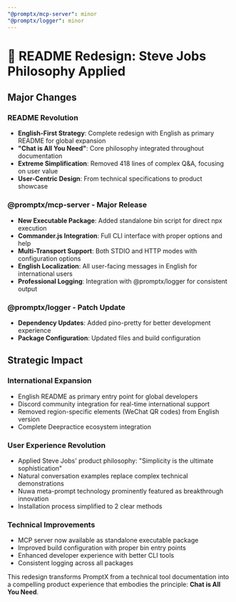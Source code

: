 ```yaml
---
"@promptx/mcp-server": minor
"@promptx/logger": minor
---
```


# 🎯 README Redesign: Steve Jobs Philosophy Applied

## Major Changes

### README Revolution
- **English-First Strategy**: Complete redesign with English as primary README for global expansion
- **"Chat is All You Need"**: Core philosophy integrated throughout documentation
- **Extreme Simplification**: Removed 418 lines of complex Q&A, focusing on user value
- **User-Centric Design**: From technical specifications to product showcase

### @promptx/mcp-server - Major Release
- **New Executable Package**: Added standalone bin script for direct npx execution
- **Commander.js Integration**: Full CLI interface with proper options and help
- **Multi-Transport Support**: Both STDIO and HTTP modes with configuration options
- **English Localization**: All user-facing messages in English for international users
- **Professional Logging**: Integration with @promptx/logger for consistent output

### @promptx/logger - Patch Update
- **Dependency Updates**: Added pino-pretty for better development experience
- **Package Configuration**: Updated files and build configuration

## Strategic Impact

### International Expansion
- English README as primary entry point for global developers
- Discord community integration for real-time international support
- Removed region-specific elements (WeChat QR codes) from English version
- Complete Deepractice ecosystem integration

### User Experience Revolution
- Applied Steve Jobs' product philosophy: "Simplicity is the ultimate sophistication"
- Natural conversation examples replace complex technical demonstrations
- Nuwa meta-prompt technology prominently featured as breakthrough innovation
- Installation process simplified to 2 clear methods

### Technical Improvements
- MCP server now available as standalone executable package
- Improved build configuration with proper bin entry points
- Enhanced developer experience with better CLI tools
- Consistent logging across all packages

This redesign transforms PromptX from a technical tool documentation into a compelling product experience that embodies the principle: **Chat is All You Need**.